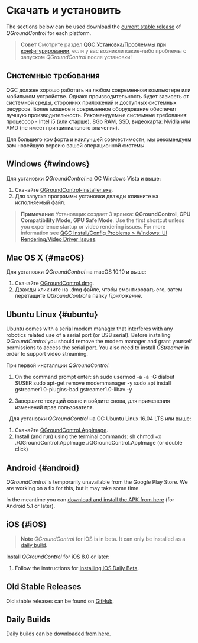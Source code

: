 # Скачать и установить

The sections below can be used download the [current stable release](../releases/release_notes.md) of *QGroundControl* for each platform.

> **Совет** Смотрите раздел [QGC Установка/Проблеммы при конфигурировании](../Support/troubleshooting_qgc.md), если у вас возникли какие-либо проблемы с запуском *QGroundControl* после установки!

## Системные требования

QGC должен хорошо работать на любом современном компьютере или мобильном устройстве. Однако производительность будет зависеть от системной среды, сторонних приложений и доступных системных ресурсов. Более мощное и современное оборудование обеспечит лучшую производительность. Рекомендуемые системные требования: процессор - Intel i5 (или старше), 8Gb RAM, SSD, видеокарта: Nvidia или AMD (не имеет принципиального значения).

Для большего комфорта и наилучшей совместимости, мы рекомендуем вам новейшую версию вашей операционной системы.

## Windows {#windows}

Для установки *QGroundControl* на ОС Windows Vista и выше:

1. Скачайте [QGroundControl-installer.exe](https://s3-us-west-2.amazonaws.com/qgroundcontrol/latest/QGroundControl-installer.exe).
2. Для запуска программы установки дважды кликните на исполняемый файл.

> **Примечание** Установщик создает 3 ярлыка: **QGroundControl**, **GPU Compatibility Mode**, **GPU Safe Mode**. Use the first shortcut unless you experience startup or video rendering issues. For more information see [QGC Install/Config Problems > Windows: UI Rendering/Video Driver Issues](../Support/troubleshooting_qgc.md#opengl_troubleshooting).

## Mac OS X {#macOS}

Для установки *QGroundControl* на macOS 10.10 и выше:

1. Скачайте [QGroundControl.dmg](https://s3-us-west-2.amazonaws.com/qgroundcontrol/latest/QGroundControl.dmg).
2. Дважды кликните на .dmg файле, чтобы смонтировать его, затем перетащите *QGroundControl* в папку *Приложения*.

## Ubuntu Linux {#ubuntu}

Ubuntu comes with a serial modem manager that interferes with any robotics related use of a serial port (or USB serial). Before installing *QGroundControl* you should remove the modem manager and grant yourself permissions to access the serial port. You also need to install *GStreamer* in order to support video streaming.

При первой инсталяции *QGroundControl*:

1. On the command prompt enter: 
        sh
        sudo usermod -a -a -G dialout $USER
        sudo apt-get remove modemmanager -y
        sudo apt install gstreamer1.0-plugins-bad gstreamer1.0-libav -y

2. Завершите текущий сеанс и войдите снова, для применения изменений прав пользователя.

&nbsp; Для установки *QGroundControl* на ОС Ubuntu Linux 16.04 LTS или выше:

1. Скачайте [QGroundControl.AppImage](https://s3-us-west-2.amazonaws.com/qgroundcontrol/latest/QGroundControl.AppImage).
2. Install (and run) using the terminal commands: 
        sh
        chmod +x ./QGroundControl.AppImage
        ./QGroundControl.AppImage  (or double click)

## Android {#android}

*QGroundControl* is temporarily unavailable from the Google Play Store. We are working on a fix for this, but it may take some time.

In the meantime you can [download and install the APK from here](https://qgroundcontrol.s3-us-west-2.amazonaws.com/latest/QGroundControl.apk) (for Android 5.1 or later).

## iOS {#iOS}

> **Note** *QGroundControl* for iOS is in beta. It can only be installed as a [daily build](../releases/daily_builds.md).

Install *QGroundControl* for iOS 8.0 or later:

1. Follow the instructions for [Installing iOS Daily Beta](../releases/daily_builds.md).

## Old Stable Releases

Old stable releases can be found on <a href="https://github.com/mavlink/qgroundcontrol/releases/" target="_blank">GitHub</a>.

## Daily Builds

Daily builds can be [downloaded from here](../releases/daily_builds.md).